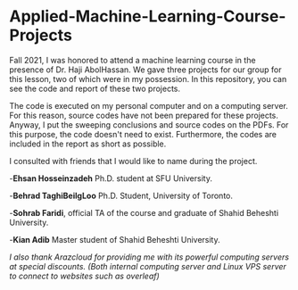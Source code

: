 # Applied-Machine-Learning-Course-Projects
Fall 2021, I was honored to attend a machine learning course in the presence of Dr. Haji AbolHassan. We gave three projects for our group for this lesson, two of which were in my possession. In this repository, you can see the code and report of these two projects.

The code is executed on my personal computer and on a computing server. For this reason, source codes have not been prepared for these projects. Anyway, I put the sweeping conclusions and source codes on the PDFs. For this purpose, the code doesn't need to exist. Furthermore, the codes are included in the report as short as possible.

I consulted with friends that I would like to name during the project.

-**Ehsan Hosseinzadeh** Ph.D. student at SFU University.

-**Behrad TaghiBeilgLoo** Ph.D. Student, University of Toronto.

-**Sohrab Faridi**, official TA of the course and graduate of Shahid Beheshti University.

-**Kian Adib** Master student of Shahid Beheshti University.

*I also thank Arazcloud for providing me with its powerful computing servers at special discounts. (Both internal computing server and Linux VPS server to connect to websites such as overleaf)*
